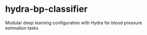 # hydra-bp-classifier
Modular deep learning configuration with Hydra for blood pressure estimation tasks
